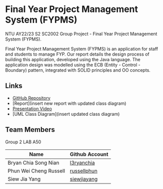 # Final Year Project Management System (FYPMS)

NTU AY22/23 S2 SC2002 Group Project - Final Year Project Management System (FYPMS).

Final Year Project Management System (FYPMS) is an application for staff and students to manage FYP. Our report details the design process of building this application, developed using the Java language. The application design was modelled using the ECB (Entity - Control - Boundary) pattern, integrated with SOLID principles and OO concepts.

## Links


- [GitHub Repository](https://github.com/l3ryanchia/proj2002)
- [Report](insert new report with updated class diagram)
- [Presentation Video](https://youtu.be/AA8NXlhY16o)
- [UML Class Diagram](insert updated class diagram)

## Team Members

Group 2 LAB A50

| Name         | Github Account                                  |
|--------------|-------------------------------------------------|
| Bryan Chia Song Nian     | [l3ryanchia](https://github.com/l3ryanchia)          
| Phun Wei Cheng Russell | [russellphun](https://github.com/russellphun) 
| Siew Jia Yang  | [siewjiayang](https://github.com/siewjiayang)
  



